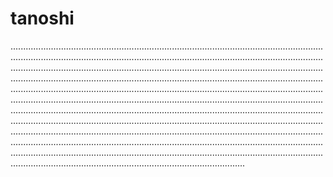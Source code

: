# tanoshi

.................................................................................................................................................................................................................................................................................................................................................................................................................................................................................................................................................................................................................................................................................................................................................................................................................................................................................................................................................................................................................................................................................................................................................................................................................................................................................................................................................................................................................................................................................................................